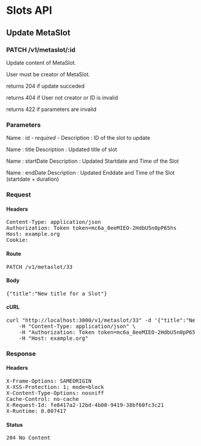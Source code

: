# Slots API

## Update MetaSlot

### PATCH /v1/metaslot/:id

Update content of MetaSlot.

User must be creator of MetaSlot.

returns 204 if update succeded 

returns 404 if User not creator or ID is invalid

returns 422 if parameters are invalid

### Parameters

Name : id *- required -*
Description : ID of the slot to update

Name : title
Description : Updated title of slot

Name : startDate
Description : Updated Startdate and Time of the Slot

Name : endDate
Description : Updated Enddate and Time of the Slot (startdate + duration)

### Request

#### Headers

<pre>Content-Type: application/json
Authorization: Token token=mc6a_8eeMIEO-2HdbU5n0pP65hs
Host: example.org
Cookie: </pre>

#### Route

<pre>PATCH /v1/metaslot/33</pre>

#### Body

<pre>{"title":"New title for a Slot"}</pre>

#### cURL

<pre class="request">curl &quot;http://localhost:3000/v1/metaslot/33&quot; -d &#39;{&quot;title&quot;:&quot;New title for a Slot&quot;}&#39; -X PATCH \
	-H &quot;Content-Type: application/json&quot; \
	-H &quot;Authorization: Token token=mc6a_8eeMIEO-2HdbU5n0pP65hs&quot; \
	-H &quot;Host: example.org&quot;</pre>

### Response

#### Headers

<pre>X-Frame-Options: SAMEORIGIN
X-XSS-Protection: 1; mode=block
X-Content-Type-Options: nosniff
Cache-Control: no-cache
X-Request-Id: fe8417a2-12bd-4b00-9419-38bf60fc3c21
X-Runtime: 0.007417</pre>

#### Status

<pre>204 No Content</pre>

